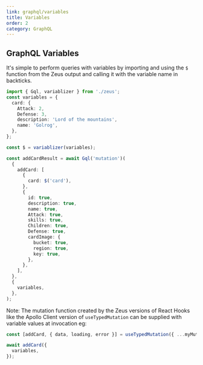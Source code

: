 ```yaml
---
link: graphql/variables
title: Variables
order: 2
category: GraphQL
---
```


## GraphQL Variables

It's simple to perform queries with variables by importing and using the `$` function from the Zeus output and calling it with the variable name in backticks.

```ts
import { Gql, variablizer } from './zeus';
const variables = {
  card: {
    Attack: 2,
    Defense: 3,
    description: 'Lord of the mountains',
    name: 'Golrog',
  },
};

const $ = variablizer(variables);

const addCardResult = await Gql('mutation')(
  {
    addCard: [
      {
        card: $('card'),
      },
      {
        id: true,
        description: true,
        name: true,
        Attack: true,
        skills: true,
        Children: true,
        Defense: true,
        cardImage: {
          bucket: true,
          region: true,
          key: true,
        },
      },
    ],
  },
  {
    variables,
  },
);
```

Note: The mutation function created by the Zeus versions of React Hooks like the Apollo Client version of `useTypedMutation` can be supplied with variable values at invocation eg:

```typescript
const [addCard, { data, loading, error }] = useTypedMutation({ ...myMutation });

await addCard({
  variables,
});
```
